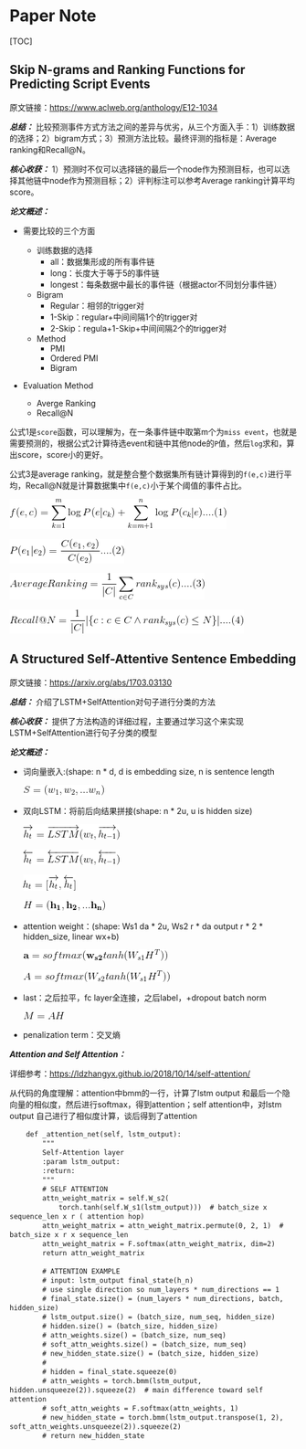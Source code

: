 # Paper Note

[TOC]

## Skip N-grams and Ranking Functions for Predicting Script Events

原文链接：https://www.aclweb.org/anthology/E12-1034

***总结：*** 比较预测事件方式方法之间的差异与优劣，从三个方面入手：1）训练数据的选择；2）bigram方式；3）预测方法比较。最终评测的指标是：Average ranking和Recall@N。

***核心收获：*** 1）预测时不仅可以选择链的最后一个node作为预测目标，也可以选择其他链中node作为预测目标；2）评判标注可以参考Average ranking计算平均score。

***论文概述：*** 
* 需要比较的三个方面
    * 训练数据的选择
        * all：数据集形成的所有事件链
        * long：长度大于等于5的事件链
        * longest：每条数据中最长的事件链（根据actor不同划分事件链）
    * Bigram
        * Regular：相邻的trigger对
        * 1-Skip：regular+中间间隔1个的trigger对
        * 2-Skip：regula+1-Skip+中间间隔2个的trigger对
    * Method
        * PMI
        * Ordered PMI
        * Bigram

* Evaluation Method
    * Averge Ranking
    * Recall@N

公式1是```score```函数，可以理解为，在一条事件链中取第m个为```miss event```，也就是需要预测的，根据公式2计算待选event和链中其他node的```P```值，然后```log```求和，算出score，score小的更好。

公式3是average ranking，就是整合整个数据集所有链计算得到的```f(e,c)```进行平均，Recall@N就是计算数据集中```f(e,c)```小于某个阈值的事件占比。

![1-1](formula/1-1.png)

![1-2](formula/1-2.png)

![1-3](formula/1-3.png)

![1-4](formula/1-4.png)

## A Structured Self-Attentive Sentence Embedding

原文链接：https://arxiv.org/abs/1703.03130

***总结：*** 介绍了LSTM+SelfAttention对句子进行分类的方法

***核心收获：*** 提供了方法构造的详细过程，主要通过学习这个来实现LSTM+SelfAttention进行句子分类的模型

***论文概述：***

* 词向量嵌入:(shape: n * d, d is embedding size, n is sentence length

    ![2-1](formula/2-1.png)

* 双向LSTM：将前后向结果拼接(shape: n * 2u, u is hidden size)

    ![2-2](formula/2-2.png)
    
    ![2-3](formula/2-3.png)
    
    ![2-4](formula/2-4.png)
    
    ![2-5](formula/2-5.png)

* attention weight：(shape: Ws1 da * 2u, Ws2 r * da  output r * 2 * hidden_size, linear wx+b)

    ![2-6](formula/2-6.png)
    
    ![2-7](formula/2-7.png)

* last：之后拉平，fc layer全连接，之后label，+dropout batch norm

    ![2-8](formula/2-8.png)

* penalization term：交叉熵


***Attention and Self Attention：***

详细参考：https://ldzhangyx.github.io/2018/10/14/self-attention/

从代码的角度理解：attention中bmm的一行，计算了lstm output 和最后一个隐向量的相似度，然后进行softmax，得到attention；self attention中，对lstm output 自己进行了相似度计算，谈后得到了attention

```
    def _attention_net(self, lstm_output):
        """
        Self-Attention layer
        :param lstm_output:
        :return:
        """
        # SELF ATTENTION
        attn_weight_matrix = self.W_s2(
            torch.tanh(self.W_s1(lstm_output)))  # batch_size x sequence_len x r ( attention hop)
        attn_weight_matrix = attn_weight_matrix.permute(0, 2, 1)  # batch_size x r x sequence_len
        attn_weight_matrix = F.softmax(attn_weight_matrix, dim=2)
        return attn_weight_matrix

        # ATTENTION EXAMPLE
        # input: lstm_output final_state(h_n)
        # use single direction so num_layers * num_directions == 1
        # final_state.size() = (num_layers * num_directions, batch, hidden_size)
        # lstm_output.size() = (batch_size, num_seq, hidden_size)
        # hidden.size() = (batch_size, hidden_size)
        # attn_weights.size() = (batch_size, num_seq)
        # soft_attn_weights.size() = (batch_size, num_seq)
        # new_hidden_state.size() = (batch_size, hidden_size)
        #
        # hidden = final_state.squeeze(0)
        # attn_weights = torch.bmm(lstm_output, hidden.unsqueeze(2)).squeeze(2)  # main difference toward self attention
        # soft_attn_weights = F.softmax(attn_weights, 1)
        # new_hidden_state = torch.bmm(lstm_output.transpose(1, 2), soft_attn_weights.unsqueeze(2)).squeeze(2)
        # return new_hidden_state
```

